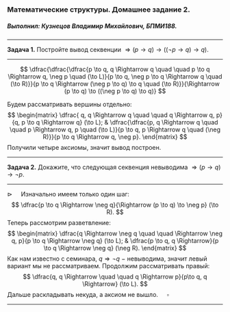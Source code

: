 ### Математические структуры. Домашнее задание 2.

##### Выполнил: Кузнецов Владимир Михайлович, БПМИ188.

---

**Задача 1.** Постройте вывод секвенции $\Rightarrow (p \to q) \to ((\neg p \to q) \to q)$.

---

$$
\dfrac{\dfrac{\dfrac{p \to q, q \Rightarrow q \quad \quad p \to q \Rightarrow q, \neg p \quad (\to L)}{p \to q, \neg p \to q \Rightarrow q \quad (\to R)}}{p \to q \Rightarrow (\neg p \to q) \to q \quad (\to R)}}{\Rightarrow (p \to q) \to ((\neg p \to q) \to q)}
$$

Будем рассматривать вершины отдельно:
$$
\begin{matrix}
\dfrac{ q, q \Rightarrow q \quad \quad q \Rightarrow q, p}{q, p \to q \Rightarrow q} (\to L); &
\dfrac{\dfrac{p, q \Rightarrow q \quad \quad p \Rightarrow q, p \quad (\to L)}{p \to q, p \Rightarrow q \quad (\neg R)}}{p \to q \Rightarrow q, \neg p}.
\end{matrix}
$$
Получили четыре аксиомы, значит вывод построен.

---

**Задача 2.** Докажите, что следующая секвенция невыводима $\Rightarrow (p \to q) \to \neg p$.

---

$\triangleright\quad$ Изначально имеем только один шаг:
$$
\dfrac{p \to q \Rightarrow \neg q}{\Rightarrow (p \to q) \to \neg p} (\to R).
$$
Теперь рассмотрим разветвление:
$$
\begin{matrix}
\dfrac{q \Rightarrow \neg q \quad \quad \Rightarrow \neg q, p}{p \to q \Rightarrow \neg q} (\to L); &
\dfrac{p \to q, q \Rightarrow}{p \to q \Rightarrow \neg q} (\neg R).
\end{matrix}
$$
Как нам известно с семинара, $q \Rightarrow \neg q$ $-$ невыводима, значит левый вариант мы не рассматриваем. Продолжим рассматривать правый:
$$
\dfrac{q, q \Rightarrow \quad \quad q \Rightarrow p}{p\to q, q \Rightarrow} (\to L).
$$
Дальше раскладывать некуда, а аксиом не вышло. $\quad\square$

---